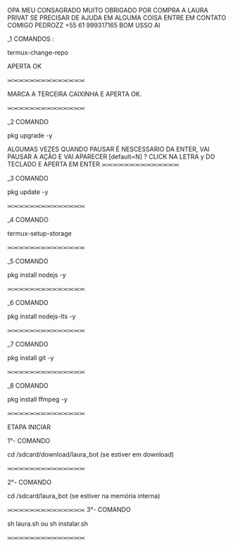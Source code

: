OPA MEU CONSAGRADO
MUITO OBRIGADO POR COMPRA A LAURA PRIVAT
SE PRECISAR DE AJUDA EM ALGUMA COISA
ENTRE EM CONTATO COMIGO PEDROZZ
+55 61 999317165
BOM USSO AI


_1 COMANDOS :

termux-change-repo

APERTA OK

⫘⫘⫘⫘⫘⫘⫘⫘⫘⫘⫘⫘⫘⫘

MARCA A TERCEIRA CAIXINHA E APERTA OK.

⫘⫘⫘⫘⫘⫘⫘⫘⫘⫘⫘⫘⫘⫘

_2 COMANDO

pkg upgrade -y 

ALGUMAS VEZES QUANDO PAUSAR É NESCESSARIO DA ENTER, VAI PAUSAR A AÇÃO E VAI APARECER [default=N] ?
CLICK NA LETRA y DO TECLADO E APERTA EM ENTER
⫘⫘⫘⫘⫘⫘⫘⫘⫘⫘⫘⫘⫘⫘

_3 COMANDO 

pkg update -y

⫘⫘⫘⫘⫘⫘⫘⫘⫘⫘⫘⫘⫘⫘

_4 COMANDO

termux-setup-storage

⫘⫘⫘⫘⫘⫘⫘⫘⫘⫘⫘⫘⫘⫘

_5 COMANDO 

pkg install nodejs -y

⫘⫘⫘⫘⫘⫘⫘⫘⫘⫘⫘⫘⫘⫘

_6 COMANDO 

pkg install nodejs-lts -y

⫘⫘⫘⫘⫘⫘⫘⫘⫘⫘⫘⫘⫘⫘

_7 COMANDO 

pkg install git -y

⫘⫘⫘⫘⫘⫘⫘⫘⫘⫘⫘⫘⫘⫘

_8 COMANDO 

pkg install ffmpeg -y

⫘⫘⫘⫘⫘⫘⫘⫘⫘⫘⫘⫘⫘⫘

ETAPA INICIAR

1°- COMANDO

cd /sdcard/download/laura_bot (se estiver em download)

⫘⫘⫘⫘⫘⫘⫘⫘⫘⫘⫘⫘⫘⫘

2°- COMANDO

cd /sdcard/laura_bot (se estiver na memória interna)

⫘⫘⫘⫘⫘⫘⫘⫘⫘⫘⫘⫘⫘⫘
3°- COMANDO

sh laura.sh 
    ou
sh instalar.sh

⫘⫘⫘⫘⫘⫘⫘⫘⫘⫘⫘⫘⫘⫘
